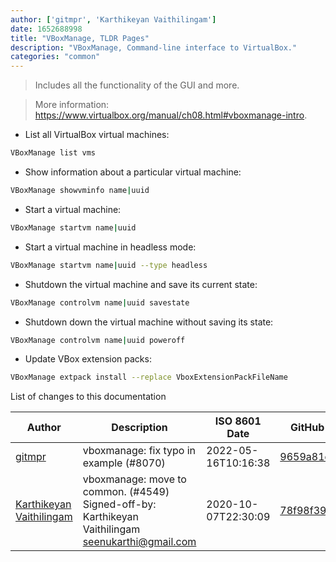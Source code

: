 ```yaml
---
author: ['gitmpr', 'Karthikeyan Vaithilingam']
date: 1652688998
title: "VBoxManage, TLDR Pages"
description: "VBoxManage, Command-line interface to VirtualBox."
categories: "common"
---
```

> Includes all the functionality of the GUI and more.

> More information: <https://www.virtualbox.org/manual/ch08.html#vboxmanage-intro>.

- List all VirtualBox virtual machines:

```bash
VBoxManage list vms
```

- Show information about a particular virtual machine:

```bash
VBoxManage showvminfo name|uuid
```

- Start a virtual machine:

```bash
VBoxManage startvm name|uuid
```

- Start a virtual machine in headless mode:

```bash
VBoxManage startvm name|uuid --type headless
```

- Shutdown the virtual machine and save its current state:

```bash
VBoxManage controlvm name|uuid savestate
```

- Shutdown down the virtual machine without saving its state:

```bash
VBoxManage controlvm name|uuid poweroff
```

- Update VBox extension packs:

```bash
VBoxManage extpack install --replace VboxExtensionPackFileName
```
List of changes to this documentation


Author | Description | ISO 8601 Date | GitHub link
------|-----|-----|-----
[gitmpr](mailto:89863774+gitmpr@users.noreply.github.com) | vboxmanage: fix typo in example (#8070) | 2022-05-16T10:16:38 | [9659a81dc32c](https://github.com/tldr-pages/tldr/commit/9659a81dc32ceb266274e2c5b728620c08616ba8)
[Karthikeyan Vaithilingam](mailto:seenukarthi@gmail.com) | vboxmanage: move to common. (#4549) Signed-off-by: Karthikeyan Vaithilingam <seenukarthi@gmail.com> | 2020-10-07T22:30:09 | [78f98f39fe8d](https://github.com/tldr-pages/tldr/commit/78f98f39fe8dc0877b038f5269352cd936922656)

